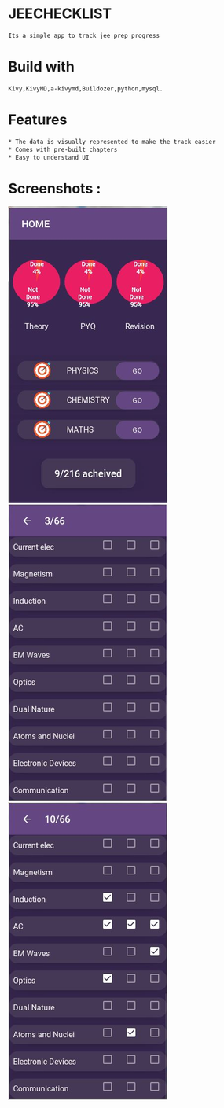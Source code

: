 # JEECHECKLIST
    Its a simple app to track jee prep progress
# Build with
    Kivy,KivyMD,a-kivymd,Buildozer,python,mysql.
    
# Features
    * The data is visually represented to make the track easier
    * Comes with pre-built chapters
    * Easy to understand UI
 
 # Screenshots :
 <div>
   <img src = 'https://github.com/mharrish7/JEECHECKLIST/blob/main/jeelist/1.JPG?raw=true' />
   <img src = 'https://github.com/mharrish7/JEECHECKLIST/blob/main/jeelist/2.JPG?raw=true' />
   <img src = 'https://github.com/mharrish7/JEECHECKLIST/blob/main/jeelist/3.JPG?raw=true' />
 </div>
